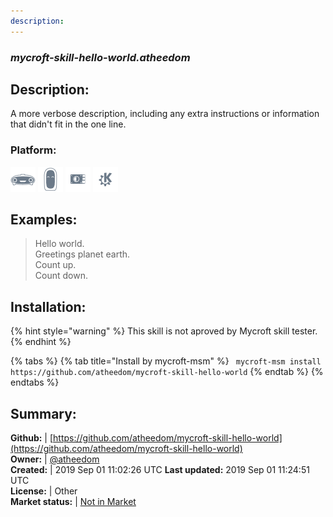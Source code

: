 ```yaml
---
description: 
---
```


### _mycroft-skill-hello-world.atheedom_  
## Description:  
A more verbose description, including any extra instructions or
information that didn't fit in the one line.  
### Platform:  
 ![Mark I](../.gitbook/assets/mark-1-icon.png)  ![Mark II](../.gitbook/assets/mark-2-icon.png)  ![Picroft](../.gitbook/assets/picroft-icon.png)  ![plasmoid](../.gitbook/assets/kde.png)   
  
## Examples:  
> Hello world.  
> Greetings planet earth.  
> Count up.  
> Count down.  
  
## Installation:  
{% hint style="warning" %}
This skill is not aproved by Mycroft skill tester.
{% endhint %}
    
{% tabs %}
{% tab title="Install by mycroft-msm" %}
``` mycroft-msm install https://github.com/atheedom/mycroft-skill-hello-world```
{% endtab %}
  {% endtabs %}
    
## Summary:  
**Github:** | [https://github.com/atheedom/mycroft-skill-hello-world](https://github.com/atheedom/mycroft-skill-hello-world)  
**Owner:** | [@atheedom](https://github.com/atheedom)  
**Created:** | 2019 Sep 01 11:02:26 UTC  **Last updated:** 2019 Sep 01 11:24:51 UTC  
**License:** | Other  
**Market status:** | [Not in Market](https://market.mycroft.ai/skill/)  
